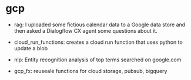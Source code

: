 # gcp


- rag: I uploaded some fictious calendar data to a Google data store and then asked a Dialogflow CX agent some questions about it.

- cloud_run_functions: creates a cloud run function that uses python to update a blob

- nlp: Entity recognition analysis of top terms searched on google.com

- gcp_fx: reuseale functions for cloud storage, pubsub, bigquery
